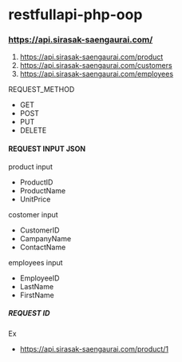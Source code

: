 # restfullapi-php-oop

### https://api.sirasak-saengaurai.com/

 1. https://api.sirasak-saengaurai.com/product
 2. https://api.sirasak-saengaurai.com/customers
 3. https://api.sirasak-saengaurai.com/employees
 

REQUEST_METHOD

 - GET
 - POST
 - PUT
 - DELETE

#### REQUEST INPUT JSON
product input

 - ProductID
 - ProductName
 - UnitPrice

costomer input

 - CustomerID
 - CampanyName
 - ContactName
 
employees input

 - EmployeeID
 - LastName
 - FirstName

##### REQUEST ID 
Ex
 - https://api.sirasak-saengaurai.com/product/1
